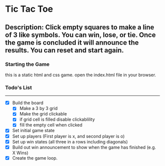# Tic Tac Toe

**Description:** Click empty squares to make a line of 3 like symbols.
You can win, lose, or tie. Once the game is concluded it will announce the results.
You can reset and start again.
---

### Starting the Game
this is a static html and css game.
open the index.html file in your browser.


### Todo's List
---
- [x] Build the board
	- [x] Make a 3 by 3 grid
	- [x] Make the grid clickable
	- [x] if grid cell is filled disable clickablility
	- [x] fill the empty cell when clicked
- [x] Set initial game state
- [x] Set up players (First player is x, and second player is o)
- [x] Set up win states (all three in a rows including diagonals)
- [x] Build out win announcement to show when the game has finished (e.g. X Wins)
- [x] Create the game loop.
